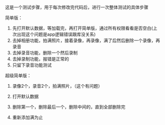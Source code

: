 这是一个测试步骤，用于每次修改完代码后，进行一次整体测试的具体步骤

简单版：
1. 先打开默认数据，等加载完，再打开简单版，通过所有权限看看是否空白(上次出现这个问题是app逻辑错误跟库没关系)
2. 去掉相册功能，拍满照片，接着录像，再录像，满了后然后删除一个录像，再录音
3. 去掉录音功能，删除一个然后录制
4. 去掉录制功能，报错是正常的
5. 只留下录音功能测试

超级简单版：
1. 录像2个，录音2个，拍满照片，（这个有问题）

1. 打开默认数据
2. 删除第一个，删除最后一个，删除中间的，直到全部删除完
3. 重新添加满为止
